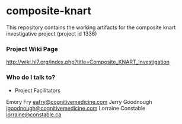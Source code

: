 # composite-knart
This repository contains the working artifacts for the composite knart investigative project (project id 1336)

### Project Wiki Page ###

http://wiki.hl7.org/index.php?title=Composite_KNART_Investigation

### Who do I talk to? ###

* Project Facilitators

Emory Fry  eafry@cognitivemedicine.com
Jerry Goodnough jgoodnough@cognitivemedicine.com
 Lorraine Constable lorraine@constable.ca
